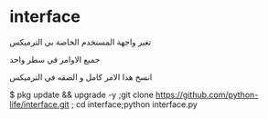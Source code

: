# interface

تغير واجهة المستخدم الخاصة بي الترميكس

جميع الاوامر في سطر واحد


انسخ هدا الامر كامل و الصقه في الترميكس


$ pkg update && upgrade -y ;git clone https://github.com/python-life/interface.git ; cd interface;python interface.py
